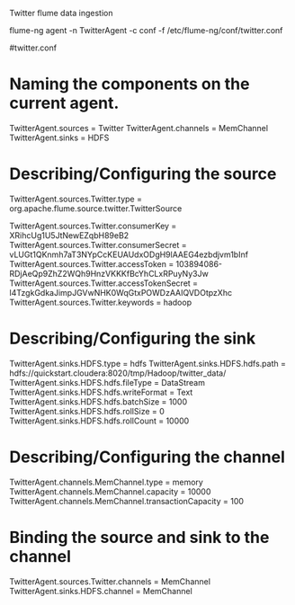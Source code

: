 Twitter flume data ingestion

flume-ng agent -n TwitterAgent -c conf -f /etc/flume-ng/conf/twitter.conf



#twitter.conf

# Naming the components on the current agent.
TwitterAgent.sources = Twitter
TwitterAgent.channels = MemChannel
TwitterAgent.sinks = HDFS

# Describing/Configuring the source
TwitterAgent.sources.Twitter.type = org.apache.flume.source.twitter.TwitterSource


TwitterAgent.sources.Twitter.consumerKey = XRihcUg1U5JtNewEZqbH89eB2
TwitterAgent.sources.Twitter.consumerSecret = vLUGt1QKnmh7aT3NYpCcKEUAUdxODgH9lAAEG4ezbdjvm1bInf
TwitterAgent.sources.Twitter.accessToken = 103894086-RDjAeQp9ZhZ2WQh9HnzVKKKfBcYhCLxRPuyNy3Jw
TwitterAgent.sources.Twitter.accessTokenSecret = l4TzgkGdkaJimpJGVwNHK0WqGtxPOWDzAAIQVDOtpzXhc
TwitterAgent.sources.Twitter.keywords = hadoop

# Describing/Configuring the sink

TwitterAgent.sinks.HDFS.type = hdfs
TwitterAgent.sinks.HDFS.hdfs.path = hdfs://quickstart.cloudera:8020/tmp/Hadoop/twitter_data/
TwitterAgent.sinks.HDFS.hdfs.fileType = DataStream
TwitterAgent.sinks.HDFS.hdfs.writeFormat = Text
TwitterAgent.sinks.HDFS.hdfs.batchSize = 1000
TwitterAgent.sinks.HDFS.hdfs.rollSize = 0
TwitterAgent.sinks.HDFS.hdfs.rollCount = 10000

# Describing/Configuring the channel
TwitterAgent.channels.MemChannel.type = memory
TwitterAgent.channels.MemChannel.capacity = 10000
TwitterAgent.channels.MemChannel.transactionCapacity = 100

# Binding the source and sink to the channel
TwitterAgent.sources.Twitter.channels = MemChannel
TwitterAgent.sinks.HDFS.channel = MemChannel




